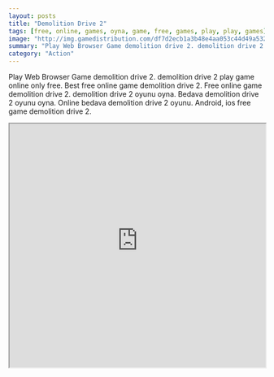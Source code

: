 ```yaml
---
layout: posts
title: "Demolition Drive 2"
tags: [free, online, games, oyna, game, free, games, play, play, games]
image: "http://img.gamedistribution.com/df7d2ecb1a3b48e4aa053c44d49a5325.jpg"
summary: "Play Web Browser Game demolition drive 2. demolition drive 2 play game online only free. Best free online game demolition drive 2. Free online game demolition drive 2. demolition drive 2 oyunu oyna. Bedava demolition drive 2 oyunu oyna. Online bedava demolition drive 2 oyunu. Android, ios free game demolition drive 2."
category: "Action"
---
```


Play Web Browser Game demolition drive 2. demolition drive 2 play game online only free. Best free online game demolition drive 2. Free online game demolition drive 2. demolition drive 2 oyunu oyna. Bedava demolition drive 2 oyunu oyna. Online bedava demolition drive 2 oyunu. Android, ios free game demolition drive 2.

<iframe width="100%" height="480px;" src="http://flash.gamedistribution.com?game=df7d2ecb1a3b48e4aa053c44d49a5325"></iframe>